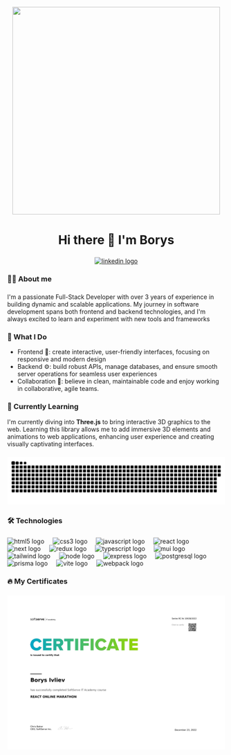 <br clear="both">

<div align="center">
  <img src="https://i.giphy.com/media/v1.Y2lkPTc5MGI3NjExcHVxMXlha3kzeTF1bDU0eHF1ZjJ1a2VyOXpmbnA5eXdyYnQ5aXdyZiZlcD12MV9pbnRlcm5hbF9naWZfYnlfaWQmY3Q9Zw/QDjpIL6oNCVZ4qzGs7/giphy.gif" width="480" height="480"></img>
</div>

###

<h1 align="center">Hi there 👋 I'm Borys</h1>

###

<div align="center">
  <a href="https://www.linkedin.com/in/borys-ivliev-b78b82250/" target="_blank">
    <img src="https://img.shields.io/badge/LinkedIn-0077B5?style=for-the-badge&logo=linkedin&logoColor=white" height="25" alt="linkedin logo"  />
  </a>
</div>

###

<h3 align="left">👩‍💻  About me</h3>

###

<p align="left">I'm a passionate Full-Stack Developer with over 3 years of experience in building dynamic and scalable applications. My journey in software development spans both frontend and backend technologies, and I'm always excited to learn and experiment with new tools and frameworks</p>

###

<h3 align="left">🌟 What I Do</h3>

- Frontend 🎨: create interactive, user-friendly interfaces, focusing on responsive and modern design
- Backend ⚙️: build robust APIs, manage databases, and ensure smooth server operations for seamless user experiences
- Collaboration 🤝: believe in clean, maintainable code and enjoy working in collaborative, agile teams.

###

<h3 align="left">🌱 Currently Learning</h3>

I'm currently diving into <b>Three.js</b> to bring interactive 3D graphics to the web. Learning this library allows me to add immersive 3D elements and animations to web applications, enhancing user experience and creating visually captivating interfaces.

###

<p align="center">
 <img width="600" src="assets/github-snake.svg" alt="snake"/>
</p>

###

<h3 align="left">🛠️ Technologies</h3>

###

<div align="left">
  <img src="https://cdn.jsdelivr.net/gh/devicons/devicon/icons/html5/html5-original.svg" height="40" alt="html5 logo"  />
  <img width="12" />
  <img src="https://cdn.jsdelivr.net/gh/devicons/devicon/icons/css3/css3-original.svg" height="40" alt="css3 logo"  />
  <img width="12" />
  <img src="https://cdn.jsdelivr.net/gh/devicons/devicon/icons/javascript/javascript-original.svg" height="40" alt="javascript logo"  />
  <img width="12" />
  <img src="https://cdn.jsdelivr.net/gh/devicons/devicon/icons/react/react-original.svg" height="40" alt="react logo"  />
  <img width="12" />
  <img src="https://cdn.jsdelivr.net/gh/devicons/devicon/icons/nextjs/nextjs-original.svg" height="40" alt="next logo"  />
  <img width="12" />
  <img src="https://cdn.jsdelivr.net/gh/devicons/devicon/icons/redux/redux-original.svg" height="40" alt="redux logo"  />
  <img width="12" />
  <img src="https://cdn.jsdelivr.net/gh/devicons/devicon/icons/typescript/typescript-original.svg" height="40" alt="typescript logo"  />
  <img width="12" />
  <img src="https://cdn.jsdelivr.net/gh/devicons/devicon/icons/materialui/materialui-original.svg" height="40" alt="mui logo"  />
  <img width="12" />
  <img src="https://cdn.jsdelivr.net/gh/devicons/devicon/icons/tailwindcss/tailwindcss-original.svg" height="40" alt="tailwind logo"  />
  <img width="12" />
  <img src="https://cdn.jsdelivr.net/gh/devicons/devicon/icons/nodejs/nodejs-original.svg" height="40" alt="node logo"  />
  <img width="12" />
  <img src="https://cdn.jsdelivr.net/gh/devicons/devicon/icons/express/express-original.svg" height="40" alt="express logo"  />
  <img width="12" />
  <img src="https://cdn.jsdelivr.net/gh/devicons/devicon/icons/postgresql/postgresql-original.svg" height="40" alt="postgresql logo"  />
  <img width="12" />
  <img src="https://cdn.jsdelivr.net/gh/devicons/devicon/icons/prisma/prisma-original.svg" height="40" alt="prisma logo"  />
  <img width="12" />
  <img src="https://cdn.jsdelivr.net/gh/devicons/devicon/icons/vitejs/vitejs-original.svg" height="40" alt="vite logo"  />
  <img width="12" />
  <img src="https://cdn.jsdelivr.net/gh/devicons/devicon/icons/webpack/webpack-original.svg" height="40" alt="webpack logo"  />
</div>

###

<h3 align="left">🔥 My Certificates</h3>

###

<div align="center">
  <img width="600" src="assets/softserve-certificate.jpg" alt="softserve"/>
</div>

###
